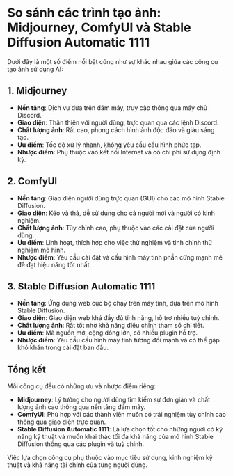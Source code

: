 # So sánh các trình tạo ảnh: Midjourney, ComfyUI và Stable Diffusion Automatic 1111

Dưới đây là một số điểm nổi bật cũng như sự khác nhau giữa các công cụ tạo ảnh sử dụng AI:

## 1. Midjourney

- **Nền tảng**: Dịch vụ dựa trên đám mây, truy cập thông qua máy chủ Discord.
- **Giao diện**: Thân thiện với người dùng, trực quan qua các lệnh Discord.
- **Chất lượng ảnh**: Rất cao, phong cách hình ảnh độc đáo và giàu sáng tạo.
- **Ưu điểm**: Tốc độ xử lý nhanh, không yêu cầu cấu hình phức tạp.
- **Nhược điểm**: Phụ thuộc vào kết nối Internet và có chi phí sử dụng định kỳ.

## 2. ComfyUI

- **Nền tảng**: Giao diện người dùng trực quan (GUI) cho các mô hình Stable Diffusion.
- **Giao diện**: Kéo và thả, dễ sử dụng cho cả người mới và người có kinh nghiệm.
- **Chất lượng ảnh**: Tùy chỉnh cao, phụ thuộc vào các cài đặt của người dùng.
- **Ưu điểm**: Linh hoạt, thích hợp cho việc thử nghiệm và tinh chỉnh thử nghiệm mô hình.
- **Nhược điểm**: Yêu cầu cài đặt và cấu hình máy tính phần cứng mạnh mẽ để đạt hiệu năng tốt nhất.

## 3. Stable Diffusion Automatic 1111

- **Nền tảng**: Ứng dụng web cục bộ chạy trên máy tính, dựa trên mô hình Stable Diffusion.
- **Giao diện**: Giao diện web khá đầy đủ tính năng, hỗ trợ nhiều tuỳ chỉnh.
- **Chất lượng ảnh**: Rất tốt nhờ khả năng điều chỉnh tham số chi tiết.
- **Ưu điểm**: Mã nguồn mở, cộng đồng lớn, có nhiều plugin hỗ trợ.
- **Nhược điểm**: Yêu cầu cấu hình máy tính tương đối mạnh và có thể gặp khó khăn trong cài đặt ban đầu.

## Tổng kết

Mỗi công cụ đều có những ưu và nhược điểm riêng:
- **Midjourney**: Lý tưởng cho người dùng tìm kiếm sự đơn giản và chất lượng ảnh cao thông qua nền tảng đám mây.
- **ComfyUI**: Phù hợp với các thành viên muốn có trải nghiệm tùy chỉnh cao thông qua giao diện trực quan.
- **Stable Diffusion Automatic 1111**: Là lựa chọn tốt cho những người có kỹ năng kỹ thuật và muốn khai thác tối đa khả năng của mô hình Stable Diffusion thông qua các plugin và tuỳ chỉnh.

Việc lựa chọn công cụ phụ thuộc vào mục tiêu sử dụng, kinh nghiệm kỹ thuật và khả năng tài chính của từng người dùng.
